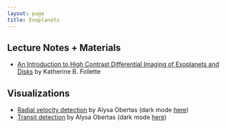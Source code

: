 ```yaml
---
layout: page
title: Exoplanets
---
```


## Lecture Notes + Materials
- [An Introduction to High Contrast Differential Imaging of Exoplanets and Disks](https://arxiv.org/abs/2308.01354) by Katherine B. Follette

## Visualizations
- [Radial velocity detection](https://upload.wikimedia.org/wikipedia/commons/c/cd/Radial_velocity_doppler_spectroscopy.gif) by Alysa Obertas (dark mode [here](https://upload.wikimedia.org/wikipedia/commons/c/c8/Exoplanet_radial_velocity_doppler_spectroscopy_dark.gif))
- [Transit detection](https://upload.wikimedia.org/wikipedia/commons/8/88/Exoplanet_transit_method.gif) by Alysa Obertas (dark mode [here](https://twitter.com/AstroAlysa/status/1546862374564528129))
